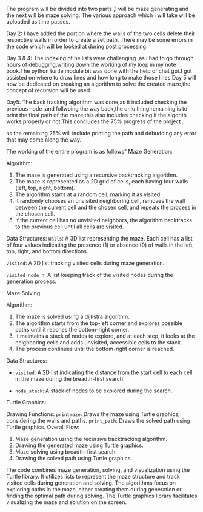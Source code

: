 The program will be divided into two parts ,1 will be maze generating and the next will be maze solving.
The various approach which i will take will be uploaded as time passes.

Day 2:
I have added the portion where the walls of the two cells delete their respective walls in order to create a set path. There may be some errors in the code which will be looked at during post processing.

Day 3 & 4:
 The indexing of he lists were challenging ,as i had to go through hours of debugging,writing down the working of my loop in my note book.The python turtle module bit was done with the help of chat gpt.I got assisted on where to draw lines and how long to make those lines.Day 5 will now be dedicated on creaking an algorithm to solve the created maze,the concept of recursion will be used. 

Day5:
The back tracking algorithm was done,as it included checking the previous node ,and follwoing the way back,the onlu thing remaining is to print the final path of the maze,this also includes checking it the algorith works properly or not.This concludes the 75% progress of the project .

as the remaining 25% will include printing the path and debudding any error that may come along the way.


The working of the entire program is as follows"
Maze Generation:

Algorithm:
1. The maze is generated using a recursive backtracking algorithm.
2. The maze is represented as a 2D grid of cells, each having four walls (left, top, right, bottom).
3. The algorithm starts at a random cell, marking it as visited.
4. It randomly chooses an unvisited neighboring cell, removes the wall between the current cell and the chosen cell, and repeats the process in the chosen cell.
5. If the current cell has no unvisited neighbors, the algorithm backtracks to the previous cell until all cells are visited.

Data Structures:
`Walls`: A 3D list representing the maze. Each cell has a list of four values indicating the presence (1) or absence (0) of walls in the left, top, right, and bottom directions.

`visited`: A 2D list tracking visited cells during maze generation.

`visited_node_n`: A list keeping track of the visited nodes during the generation process.

Maze Solving:

Algorithm:
1. The maze is solved using a dijkstra algorithm.
2. The algorithm starts from the top-left corner and explores possible paths until it reaches the bottom-right corner.
3. It maintains a stack of nodes to explore, and at each step, it looks at the neighboring cells and adds unvisited, accessible cells to the stack.
4. The process continues until the bottom-right corner is reached.

Data Structures:
- `visited`: A 2D list indicating the distance from the start cell to each cell in the maze during the breadth-first search.

- `node_stack`: A stack of nodes to be explored during the search.

Turtle Graphics:

Drawing Functions:
`printmaze`: Draws the maze using Turtle graphics, considering the walls and paths.
`print_path`: Draws the solved path using Turtle graphics.
Overall Flow:

1. Maze generation using the recursive backtracking algorithm.
2. Drawing the generated maze using Turtle graphics.
3. Maze solving using breadth-first search.
4. Drawing the solved path using Turtle graphics.

The code combines maze generation, solving, and visualization using the Turtle library. It utilizes lists to represent the maze structure and track visited cells during generation and solving. The algorithms focus on exploring paths in the maze, either creating them during generation or finding the optimal path during solving. The Turtle graphics library facilitates visualizing the maze and solution on the screen.
